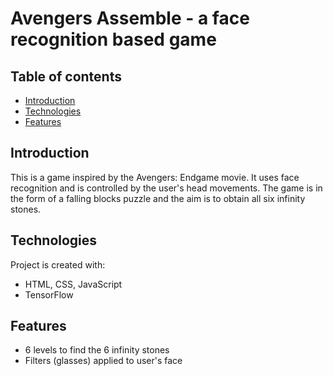 # Avengers Assemble - a face recognition based game
## Table of contents
* [Introduction](#introduction)
* [Technologies](#technologies)
* [Features](#features)
## Introduction
This is a game inspired by the Avengers: Endgame movie. It uses face recognition and is controlled by the user's head movements. The game is in the form of a falling blocks puzzle and the aim is to obtain all six infinity stones. 
## Technologies
Project is created with:
* HTML, CSS, JavaScript 
* TensorFlow
## Features 
* 6 levels to find the 6 infinity stones 
* Filters (glasses) applied to user's face
